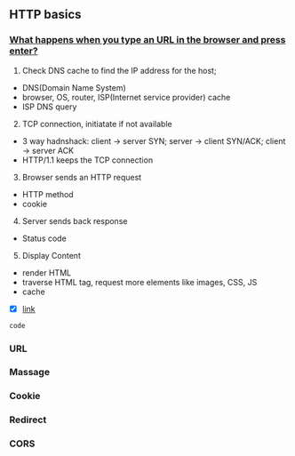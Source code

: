 ## HTTP basics

### [What happens when you type an URL in the browser and press enter?](https://medium.com/@maneesha.wijesinghe1/what-happens-when-you-type-an-url-in-the-browser-and-press-enter-bb0aa2449c1a)

1. Check DNS cache to find the IP address for the host; 
  - DNS(Domain Name System)
  - browser, OS, router, ISP(Internet service provider) cache
  - ISP DNS query
2. TCP connection, initiatate if not available
  - 3 way hadnshack: client -> server SYN; server -> client SYN/ACK; client -> server ACK
  - HTTP/1.1 keeps the TCP connection
3. Browser sends an HTTP request
  - HTTP method
  - cookie
4. Server sends back response
  - Status code
5. Display Content
  - render HTML
  - traverse HTML tag, request more elements like images, CSS, JS
  - cache

- [x] [link](http://url)
```javascript
code
```

### URL

### Massage

### Cookie

### Redirect

### CORS
